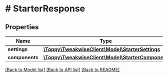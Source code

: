 # # StarterResponse

## Properties

Name | Type | Description | Notes
------------ | ------------- | ------------- | -------------
**settings** | [**\Toppy\TweakwiseClient\Model\StarterSettings**](StarterSettings.md) |  | [optional]
**components** | [**\Toppy\TweakwiseClient\Model\StarterComponent**](StarterComponent.md) |  | [optional]

[[Back to Model list]](../../README.md#models) [[Back to API list]](../../README.md#endpoints) [[Back to README]](../../README.md)
